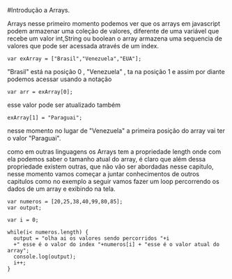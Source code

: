 #Introdução a Arrays.

Arrays nesse primeiro momento podemos ver que os arrays em javascript podem armazenar uma coleção de valores,
diferente de uma variável que recebe um valor int,String ou boolean o array armazena uma sequencia de valores que pode ser acessada através de um index.
````
var exArray = ["Brasil","Venezuela","EUA"];
````
"Brasil" está na posição 0 , "Venezuela" , ta na posição 1 e assim por diante podemos acessar usando a notação
````
var arr = exArray[0];
````
esse valor pode ser atualizado também
````
exArray[1] = "Paraguai";
````
nesse momento no lugar de "Venezuela" a primeira posição do array vai ter o valor "Paraguai".

como em outras linguagens os Arrays tem a propriedade length onde com ela podemos saber o tamanho atual do array, é claro que além dessa propriedade existem outras, que não vão ser abordadas nesse capitulo, nesse momento vamos começar a juntar conhecimentos de outros capitulos como no exemplo a seguir vamos fazer um loop percorrendo os dados de um array e exibindo na tela.
````
var numeros = [20,25,38,40,99,80,85];
var output;

var i = 0;

while(i< numeros.length) {
  output = "olha ai os valores sendo percorridos "+i
  +" esse é o valor do index "+numeros[i] + "esse é o valor atual do array";
  console.log(output);
  i++;
}
````
